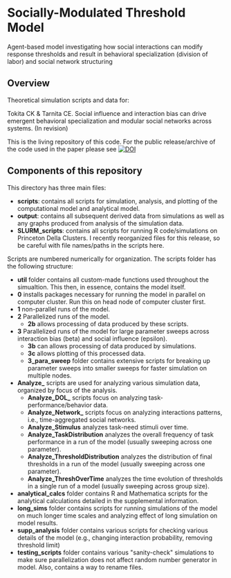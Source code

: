# Socially-Modulated Threshold Model
Agent-based model investigating how social interactions can modify response thresholds and result in behavioral specialization (division of labor) and social network structuring

## Overview
Theoretical simulation scripts and data for:

Tokita CK & Tarnita CE. Social influence and interaction bias can drive emergent behavioral specialization and modular social networks across systems. (In revision)

This is the living repository of this code. For the public release/archive of the code used in the paper please see [![DOI](https://zenodo.org/badge/108687450.svg)](https://zenodo.org/badge/latestdoi/108687450)

## Components of this repository

This directory has three main files:

* **scripts**: contains all scripts for simulation, analysis, and plotting of the computational model and analytical model.
* **output**: contains all subsequent derived data from simulations as well as any graphs produced from analysis of the simulation data.
* **SLURM_scripts**: contains all scripts for running R code/simulations on Princeton Della Clusters. I recently reorganized files for this release, so be careful with file names/paths in the scripts here. 

Scripts are numbered numerically for organization. The scripts folder has the following structure:
* **util** folder contains all custom-made functions used throughout the simualtion. This then, in essence, contains the model itself.
* **0** installs packages necessary for running the model in parallel on computer cluster. Run this on head node of computer cluster first.
* **1** non-parallel runs of the model.
* **2** Parallelized runs of the model. 
  * **2b** allows processing of data produced by these scripts. 
* **3** Parallelized runs of the model for large parameter sweeps across interaction bias (beta) and social influence (epsilon). 
  * **3b** can allows processing of data produced by simulations. 
  * **3c** allows plotting of this processed data.
  * **3_para_sweep** folder contains extensive scripts for breaking up parameter sweeps into smaller sweeps for faster simulation on multiple nodes.
* **Analyze_** scripts are used for analyzing various simulation data, organized by focus of the analysis.
  * **Analyze_DOL_** scripts focus on analyzing task-performance/behavior data.
  * **Analyze_Network_** scripts focus on analyzing interactions patterns, i.e., time-aggregated social networks. 
  * **Analyze_Stimulus** analyzes task-need stimuli over time.
  * **Analyze_TaskDistribution** analyzes the overall frequency of task performance in a run of the model (usually sweeping across one parameter). 
  * **Analyze_ThresholdDistribution** analyzes the distribution of final thresholds in a run of the model (usually sweeping across one parameter). 
  * **Analyze_ThreshOverTime** analyzes the time evolution of thresholds in a single run of a model (usually sweeping across group size). 
* **analytical_calcs** folder contains R and Mathematica scripts for the analytical calculations detailed in the supplemental information. 
* **long_sims** folder contains scripts for running simulations of the model on much longer time scales and analyzing effect of long simulation on model results. 
* **supp_analysis** folder contains various scripts for checking various details of the model (e.g., changing interaction probability, removing threshold limit)
* **testing_scripts** folder contains various "sanity-check" simulations to make sure parallelization does not affect random number generator in model. Also, contains a way to rename files. 
